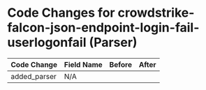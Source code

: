 # Code Changes for crowdstrike-falcon-json-endpoint-login-fail-userlogonfail (Parser)

| Code Change | Field Name | Before | After |
|-------------|------------|--------|-------|
| added_parser | N/A |  |  |